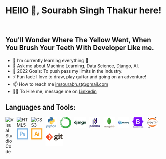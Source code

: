 # <align> HEllO 👋, Sourabh Singh Thakur here!  
<br/>

## You'll Wonder Where The Yellow Went, When You Brush Your Teeth With Developer Like me.

- 🌱 I’m currently learning everything 🤣
- 💬 Ask me about Machine Learning, Data Science, Django, AI.
- 🥅 2022 Goals: To push pass my limits in the industry.
- ⚡ Fun fact: I love to draw, play guitar and going on an adventure!
- 📫 How to reach me imsourabh.st@gmail.com
- 👨‍💼 To Hire me, message me on [Linkedin](https://www.linkedin.com/in/imsourabh-st)

## Languages and Tools:

<img align="left" alt="Visual Studio Code" width="26px" src="https://cdn.jsdelivr.net/gh/devicons/devicon/icons/vscode/vscode-original.svg" style="padding-right:10px;" />
<img align="left" alt="HTML5" width="36px" src="https://cdn.jsdelivr.net/gh/devicons/devicon/icons/html5/html5-original.svg" style="padding-right:10px;" />
<img align="left" alt="CSS3" width="36px" src="https://cdn.jsdelivr.net/gh/devicons/devicon/icons/css3/css3-original.svg" style="padding-right:10px;" />

<img align="left" alt="python" width="36px" src="https://github.com/devicons/devicon/blob/1119b9f84c0290e0f0b38982099a2bd027a48bf1/icons/python/python-original-wordmark.svg" style="padding-right:10px;" />  

<img align="left" alt="conda" width="36px" src="https://github.com/devicons/devicon/blob/1119b9f84c0290e0f0b38982099a2bd027a48bf1/icons/anaconda/anaconda-original.svg" style="padding-right:10px;" />
 
<img align="left" alt="django" width="36px" src="https://github.com/devicons/devicon/blob/1119b9f84c0290e0f0b38982099a2bd027a48bf1/icons/django/django-plain-wordmark.svg" style="padding-right:10px;" />
  
 <img align="left" alt="pandas" width="36px" src="https://github.com/devicons/devicon/blob/1119b9f84c0290e0f0b38982099a2bd027a48bf1/icons/pandas/pandas-original-wordmark.svg" style="padding-right:10px;" /> 
  
 <img align="left" alt="mongodb" width="36px" src="https://github.com/devicons/devicon/blob/1119b9f84c0290e0f0b38982099a2bd027a48bf1/icons/mongodb/mongodb-original-wordmark.svg" style="padding-right:10px;" />
  
<img align="left" alt="numpy" width="36px" src="https://github.com/devicons/devicon/blob/1119b9f84c0290e0f0b38982099a2bd027a48bf1/icons/numpy/numpy-original-wordmark.svg" style="padding-right:10px;" />
  
<img align="left" alt="bootstrap" width="36px" src="https://github.com/devicons/devicon/blob/1119b9f84c0290e0f0b38982099a2bd027a48bf1/icons/bootstrap/bootstrap-original-wordmark.svg" style="padding-right:10px;" />
  
<img align="left" alt="Jupyter" width="36px" src="https://github.com/devicons/devicon/blob/1119b9f84c0290e0f0b38982099a2bd027a48bf1/icons/jupyter/jupyter-original-wordmark.svg" style="padding-right:10px;" />

 <img align="left" alt="ps" width="36px" src="https://github.com/devicons/devicon/blob/1119b9f84c0290e0f0b38982099a2bd027a48bf1/icons/photoshop/photoshop-line.svg" style="padding-right:10px;" />
 
<img align="left" alt="illustrator" width="36px" src="https://github.com/devicons/devicon/blob/1119b9f84c0290e0f0b38982099a2bd027a48bf1/icons/illustrator/illustrator-line.svg" style="padding-right:10px;" />
  
<img align="left" alt="git" width="56px" src="https://github.com/devicons/devicon/blob/1119b9f84c0290e0f0b38982099a2bd027a48bf1/icons/git/git-original-wordmark.svg" style="padding-right:10px;" />

